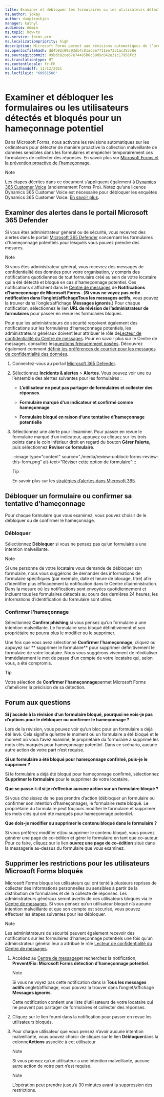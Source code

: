 ```yaml
---
title: Examiner et débloquer les formulaires ou les utilisateurs détectés et bloqués pour un hameçonnage potentiel
ms.author: jokay
author: dumptruckjon
manager: kathyl
audience: Admin
ms.topic: how-to
ms.service: forms-pro
ms.localizationpriority: high
description: Microsoft Forms permet aux révisions automatiques de l’ordinateur de détecter de manière proactive la collecte de données sensibles malveillantes dans les formulaires et les enquêtes. Si vous êtes administrateur général et/ou de sécurité, vous pouvez vous connecter au Centre d’administration Microsoft 365 pour examiner et débloquer les formulaires détectés et bloqués en cas d’hameçonnage potentiel et d’intention malveillante.
ms.openlocfilehash: dd4b92c09393db4c81ac5e7711ee7331ac35558e
ms.sourcegitcommit: 09bdc82ce67e74495b6c58d9c842e31c17956fc3
ms.translationtype: HT
ms.contentlocale: fr-FR
ms.lasthandoff: 11/12/2021
ms.locfileid: "60951500"
---
```

# <a name="review-and-unblock-forms-or-users-detected-and-blocked-for-potential-phishing"></a>Examiner et débloquer les formulaires ou les utilisateurs détectés et bloqués pour un hameçonnage potentiel

Dans Microsoft Forms, nous activons les révisions automatiques sur les ordinateurs pour détecter de manière proactive la collection malveillante de données sensibles dans les formulaires et empêcher temporairement ces formulaires de collecter des réponses. En savoir plus sur [Microsoft Forms et la prévention proactive de l’hameçonnage](https://support.microsoft.com/office/microsoft-forms-and-proactive-phishing-prevention-b3950a20-296d-4e8e-96f5-594ced998a90).

>[!Note]
>Les étapes décrites dans ce document s’appliquent également à [Dynamics 365 Customer Voice](https://go.microsoft.com/fwlink/p?linkid=2128500) (anciennement Forms Pro). Notez qu’une licence Dynamics 365 Customer Voice est nécessaire pour débloquer les enquêtes Dynamics 365 Customer Voice. [En savoir plus](/dynamics365/customer-voice/help-hub).

## <a name="review-alerts-in-the-microsoft-365-defender-portal"></a>Examiner des alertes dans le portail Microsoft 365 Defender

Si vous êtes administrateur général ou de sécurité, vous recevrez des alertes dans le portail [Microsoft 365 Defender](https://security.microsoft.com/) concernant les formulaires d’hameçonnage potentiels pour lesquels vous pouvez prendre des mesures.

>[!Note]
> Si vous êtes administrateur général, vous recevrez des messages de confidentialité des données pour votre organisation, y compris des notifications quotidiennes de tout formulaire créé au sein de votre locataire qui a été détecté et bloqué en cas d’hameçonnage potentiel. Ces notifications s’affichent dans le [Centre de messages](https://admin.microsoft.com/AdminPortal/Home#/MessageCenter) de **Notifications d’hameçonnage de Microsoft Forms **. (Si vous ne voyez pas cette notification dans l’onglet/affichage**Tous les messages actifs**, vous pouvez la trouver dans l’onglet/affichage **Messages ignorés**.) Pour chaque notification, sélectionnez le lien **URL de révision de l’administrateur de formulaires** pour passer en revue les formulaires bloqués.  
  
Pour que les administrateurs de sécurité reçoivent également des notifications sur les formulaires d’hameçonnage potentiels, les administrateurs généraux doivent leur attribuer le rôle de[Lecteur de confidentialité du Centre de messages](/azure/active-directory/roles/permissions-reference#message-center-privacy-reader). Pour en savoir plus sur le Centre de messages, consultez les[questions fréquemment posées](/microsoft-365/admin/manage/message-center). Découvrez également comment [définir les préférences de courrier pour les messages de confidentialité des données](/microsoft-365/admin/manage/message-center#preferences).

1.  Connectez-vous au portail [Microsoft 365 Defender](https://security.microsoft.com/).

2.  Sélectionnez **Incidents & alertes** \> **Alertes**. Vous pouvez voir une ou l’ensemble des alertes suivantes pour les formulaires :
    
      - **L’utilisateur ne peut pas partager de formulaires et collecter des réponses**.
    
      - **Formulaire marqué d'un indicateur et confirmé comme hameçonnage**
    
      - **Formulaire bloqué en raison d’une tentative d’hameçonnage potentielle**

3.  Sélectionnez une alerte pour l’examiner. Pour passer en revue le formulaire marqué d’un indicateur, appuyez ou cliquez sur les trois points dans le coin inférieur droit en regard du bouton **Gérer l’alerte**, puis sélectionnez **Réviser ce formulaire**.
 
    :::image type="content" source="./media/review-unblock-forms-review-this-form.png" alt-text="Réviser cette option de formulaire":::

    >[!Tip]
    >En savoir plus sur les [stratégies d’alertes dans Microsoft 365](/microsoft-365/compliance/alert-policies).

## <a name="unblock-a-form-or-confirm-its-phishing-attempt"></a>Débloquer un formulaire ou confirmer sa tentative d’hameçonnage

Pour chaque formulaire que vous examinez, vous pouvez choisir de le débloquer ou de confirmer le hameçonnage.

### <a name="unblock"></a>Débloquer

Sélectionnez **Débloquer** si vous ne pensez pas qu’un formulaire a une intention malveillante.

>[!Note]
>Si une personne de votre locataire vous demande de débloquer son formulaire, nous vous suggérons de demander des informations de formulaire spécifiques (par exemple, date et heure de blocage, titre) afin d’identifier plus efficacement la notification dans le Centre d’administration. Dans la mesure où les notifications sont envoyées quotidiennement et incluent tous les formulaires détectés au cours des dernières 24 heures, les informations d’identification du formulaire sont utiles.

### <a name="confirm-phishing"></a>Confirmer l’hameçonnage

Sélectionnez **Confirm phishing** si vous pensez qu’un formulaire a une intention malveillante. Le formulaire sera bloqué définitivement et son propriétaire ne pourra plus le modifier ou le supprimer.

Une fois que vous avez sélectionné **Confirmer l’hameçonnage**, cliquez ou appuyez sur ** supprimer le formulaire** pour supprimer définitivement le formulaire de votre locataire. Nous vous suggérons vivement de réinitialiser immédiatement le mot de passe d’un compte de votre locataire qui, selon vous, a été compromis.

>[!Tip]
>Votre sélection de **Confirmer l’hameçonnage**permet Microsoft Forms d’améliorer la précision de sa détection. 

## <a name="commonly-asked-questions"></a>Forum aux questions

**Si j’accède à la révision d’un formulaire bloqué, pourquoi ne vois-je pas d’options pour le débloquer ou confirmer le hameçonnage ?**

Lors de la révision, vous pouvez voir qu’un bloc pour un formulaire a déjà été levé. Cela signifie qu’entre le moment où un formulaire a été bloqué et le moment où vous l’avez examiné, le propriétaire du formulaire a supprimé les mots clés marqués pour hameçonnage potentiel. Dans ce scénario, aucune autre action de votre part n’est requise.

**Si un formulaire a été bloqué pour hameçonnage confirmé, puis-je le supprimer ?**

Si le formulaire a déjà été bloqué pour hameçonnage confirmé, sélectionnez **Supprimer le formulaire** pour le supprimer de votre locataire.

**Que se passe-t-il si je n’effectue aucune action sur un formulaire bloqué ?**

Si vous choisissez de ne pas prendre d’action (débloquer un formulaire ou confirmer son intention d’hameçonnage), le formulaire reste bloqué. Le propriétaire du formulaire peut toujours modifier le formulaire et supprimer les mots clés qui ont été marqués pour hameçonnage potentiel.

**Que dois-je modifier ou supprimer le contenu bloqué dans le formulaire ?**

Si vous préférez modifier et/ou supprimer le contenu bloqué, vous pouvez générer une page de co-édition et gérer le formulaire en tant que co-auteur. Pour ce faire, cliquez sur le lien **ouvrez une page de co-édition** situé dans la messagerie au-dessus du formulaire que vous examinez.

## <a name="remove-restrictions-for-blocked-microsoft-forms-users"></a>Supprimer les restrictions pour les utilisateurs Microsoft Forms bloqués

Microsoft Forms bloque les utilisateurs qui ont tenté à plusieurs reprises de collecter des informations personnelles ou sensibles à partir de la distribution de formulaires et de la collecte de réponses. Les administrateurs généraux seront avertis de ces utilisateurs bloqués via le [Centre de messages](https://admin.microsoft.com/AdminPortal/Home#/MessageCenter). Si vous pensez qu’un utilisateur bloqué n’a aucune intention malveillante et que son compte est sécurisé, vous pouvez effectuer les étapes suivantes pour les débloquer.

>[!Note]
>Les administrateurs de sécurité peuvent également recevoir des notifications sur les formulaires d’hameçonnage potentiels une fois qu’un administrateur général leur a attribué le rôle [Lecteur de confidentialité du Centre de messages](/azure/active-directory/roles/permissions-reference#message-center-privacy-reader).

1.  Accédez au [Centre de messages](https://admin.microsoft.com/AdminPortal/Home#/MessageCenter)et recherchez la notification, **Prevent/Fix: Microsoft Forms détection d’hameçonnage potentiel**.

    >[!Note]
    >Si vous ne voyez pas cette notification dans la **Tous les messages actifs** onglet/affichage, vous pouvez la trouver dans l’onglet/affichage **Messages ignorés**.
 
    Cette notification contient une liste d’utilisateurs de votre locataire qui ne peuvent pas partager de formulaires et collecter des réponses.

2.  Cliquez sur le lien fourni dans la notification pour passer en revue les utilisateurs bloqués.

3.  Pour chaque utilisateur que vous pensez n’avoir aucune intention malveillante, vous pouvez choisir de cliquer sur le lien **Débloquer**dans la colonne**Actions** associée à cet utilisateur.

    >[!Note]
    >Si vous pensez qu’un utilisateur a une intention malveillante, aucune autre action de votre part n’est requise.

    >[!Note]
    >L’opération peut prendre jusqu’à 30 minutes avant la suppression des restrictions.

